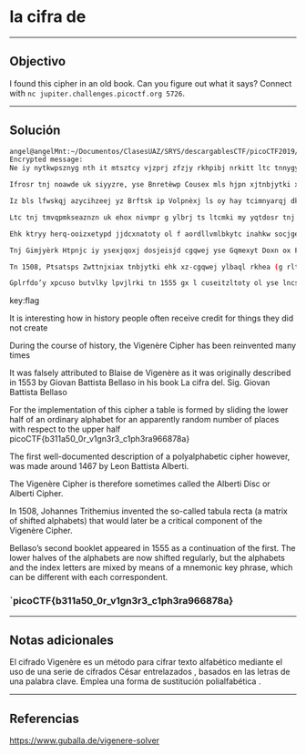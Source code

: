 # la cifra de

---
## Objectivo
I found this cipher in an old book. Can you figure out what it says? Connect with `nc jupiter.challenges.picoctf.org 5726`.

---
## Solución

```sh
angel@angelMnt:~/Documentos/ClasesUAZ/SRYS/descargablesCTF/picoCTF2019/Crypthography$ nc jupiter.challenges.picoctf.org 5726
Encrypted message:
Ne iy nytkwpsznyg nth it mtsztcy vjzprj zfzjy rkhpibj nrkitt ltc tnnygy ysee itd tte cxjltk

Ifrosr tnj noawde uk siyyzre, yse Bnretèwp Cousex mls hjpn xjtnbjytki xatd eisjd

Iz bls lfwskqj azycihzeej yz Brftsk ip Volpnèxj ls oy hay tcimnyarqj dkxnrogpd os 1553 my Mnzvgs Mazytszf Merqlsu ny hox moup Wa inqrg ipl. Ynr. Gotgat Gltzndtg Gplrfdo 

Ltc tnj tmvqpmkseaznzn uk ehox nivmpr g ylbrj ts ltcmki my yqtdosr tnj wocjc hgqq ol fy oxitngwj arusahje fuw ln guaaxjytrd catizm tzxbkw zf vqlckx hizm ceyupcz yz tnj fpvjc hgqqpohzCZK{m311a50_0x_a1rn3x3_h1ah3x6kp60egf}

Ehk ktryy herq-ooizxetypd jjdcxnatoty ol f aordllvmlbkytc inahkw socjgex, bls sfoe gwzuti 1467 my Rjzn Hfetoxea Gqmexyt.

Tnj Gimjyèrk Htpnjc iy ysexjqoxj dosjeisjd cgqwej yse Gqmexyt Doxn ox Fwbkwei Inahkw.

Tn 1508, Ptsatsps Zwttnjxiax tnbjytki ehk xz-cgqwej ylbaql rkhea (g rltxni ol xsilypd gqahggpty) ysaz bzuri wazjc bk f nroytcgq nosuznkse ol yse Bnretèwp Cousex.

Gplrfdo’y xpcuso butvlky lpvjlrki tn 1555 gx l cuseitzltoty ol yse lncsz. Yse rthex mllbjd ol yse gqahggpty fce tth snnqtki cemzwaxqj, bay ehk fwpnfmezx lnj yse osoed qptzjcs gwp mocpd hd xegsd ol f xnkrznoh vee usrgxp, wnnnh ify bk itfljcety hizm paim noxwpsvtydkse.

```
key:flag

It is interesting how in history people often receive credit for things they did not create

During the course of history, the Vigenère Cipher has been reinvented many times

It was falsely attributed to Blaise de Vigenère as it was originally described in 1553 by Giovan Battista Bellaso in his book La cifra del. Sig. Giovan Battista Bellaso 

For the implementation of this cipher a table is formed by sliding the lower half of an ordinary alphabet for an apparently random number of places with respect to the upper half picoCTF{b311a50_0r_v1gn3r3_c1ph3ra966878a}

The first well-documented description of a polyalphabetic cipher however, was made around 1467 by Leon Battista Alberti.

The Vigenère Cipher is therefore sometimes called the Alberti Disc or Alberti Cipher.

In 1508, Johannes Trithemius invented the so-called tabula recta (a matrix of shifted alphabets) that would later be a critical component of the Vigenère Cipher.

Bellaso’s second booklet appeared in 1555 as a continuation of the first. The lower halves of the alphabets are now shifted regularly, but the alphabets and the index letters are mixed by means of a mnemonic key phrase, which can be different with each correspondent.

### `picoCTF{b311a50_0r_v1gn3r3_c1ph3ra966878a}

---
## Notas adicionales

 El cifrado Vigenère  es un método para cifrar texto alfabético mediante el uso de una serie de cifrados César entrelazados , basados en las letras de una palabra clave. Emplea una forma de sustitución polialfabética .

---
## Referencias

https://www.guballa.de/vigenere-solver